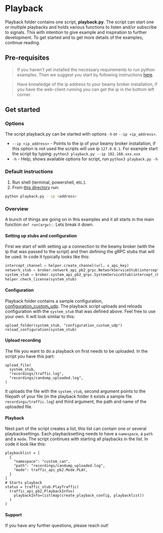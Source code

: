 # Playback
Playback folder contains one script, **playback.py**. The script can start one or multiple playbacks and holds various functions to listen and/or subscribe to signals. This with intention to give example and inspiration to further development. To get started and to get more details of the examples, continue reading.

## Pre-requisites
> If you haven't yet installed the necessary requirements to run python examples. Then we suggest you start by following instructions [here](https://github.com/beamylabs/beamylabs-start/tree/improve-sample-and-docs/examples/grpc/python#readme).

> Have knowledge of the ip address to your beamy broker installation, if you have the web-client running you can get the ip in the bottom left corner.

## Get started
### Options
The script playback.py can be started with options `-h` or `--ip <ip_address>`.
* `--ip <ip_address>` - Points to the ip of your beamy broker installation, if this option is not used the scripts will use ip `127.0.0.1`. For example start the script by typing: `python3 playback.py --ip 192.168.xxx.xxx`
* `-h` - Help, shows available options for script, run `python3 playback.py -h`

### Default instructions
1. Run shell (terminal, powershell, etc.).
2. From [this directory](.) run:

```sh
python playback.py --ip <address>
```

### Overview
A bunch of things are going on in this examples and it all starts in the main function `def run(argv):`. Lets break it down.

#### Setting up stubs and configuration
First we start of with setting up a connection to the beamy broker (with the ip that was passed to the script) and then defining the gRPC stubs that will be used. In code it typically looks like this:

```python
intercept_channel = helper.create_channel(url, x_api_key)
network_stub = broker.network_api_pb2_grpc.NetworkServiceStub(intercept_channel)
system_stub = broker.system_api_pb2_grpc.SystemServiceStub(intercept_channel)
helper.check_license(system_stub)
```

#### Configuration
Playback folder contains a sample configuration, [configuration_custom_udp](https://github.com/beamylabs/beamylabs-start/tree/master/examples/grpc/python/playback/configuration_custom_udp). The playback script uploads and reloads configuration with the `system_stub` that was defined above. Feel free to use your own.
It will look similar to this:
```
upload_folder(system_stub, "configuration_custom_udp")
reload_configuration(system_stub)
```

#### Upload recording
The file you want to do a playback on first needs to be uploaded.
In the script you have this part: 
```
upload_file(
  system_stub,
  "recordings/traffic.log",
  "recordings/candump_uploaded.log",
)
```
It uploads the file with the `system_stub`, second argument points to the filepath of your file (in the playback folder it exists a sample file `recordings/traffic.log`) and third argument, the path and name of the uploaded file.

#### Playback
Next part of the script creates a list, this list can contain one or several playbacksettings. Each playbacksetting needs to have a `namespace`, a `path` and a `mode`. The script continues with starting all playbacks in the list. In code it look like this:
```
playbacklist = [
  {
    "namespace": "custom_can",
    "path": "recordings/candump_uploaded.log",
    "mode": traffic_api_pb2.Mode.PLAY,
  }
]
# Starts playback
status = traffic_stub.PlayTraffic(
  traffic_api_pb2.PlaybackInfos(
    playbackInfo=list(map(create_playback_config, playbacklist))
  )
)
```

#### Support
If you have any further questions, please reach out!

